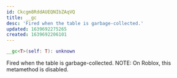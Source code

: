 ```yaml
---
id: Ckcgm8RddAUEQNIbZAqVQ
title: __gc
desc: 'Fired when the table is garbage-collected.'
updated: 1639692275265
created: 1639692206101
---
```

```Lua
__gc<T>(self: T): unknown
```
Fired when the table is garbage-collected. NOTE: On Roblox, this metamethod is disabled.